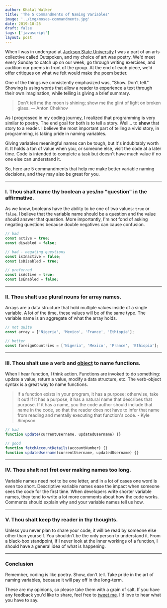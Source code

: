 ```yaml
---
author: Khalal Walker
title: 'The 5 Commandments of Naming Variables'
image: '../img/moses-commandments.jpg'
date: 2019-10-25
draft: false
tags: ['javascript']
layout: post
---
```


When I was in undergrad at [Jackson State University](https://www.jsums.edu) I was a part of an arts collective called Outspoken, and my choice of art was poetry. We'd meet every Sunday to catch up on our week, go through writing exercises, and audition our poems in front of the group. At the end of each piece, we'd offer critiques on what we felt would make the poem better.

One of the things we consistently emphasized was, "Show. Don't tell." Showing is using words that allow a reader to experience a text through their own imagination, while telling is giving a brief summary.

> Don't tell me the moon is shining; show me the glint of light on broken glass. — Anton Chekhov

As I progressed in my coding journey, I realized that programming is very similar to poetry. The end goal for both is to tell a story. Well... to **show** that story to a reader. I believe the most important part of telling a vivid story, in programming, is taking pride in naming variables.

Giving variables meaningful names can be tough, but it's indubitably worth it. It holds a ton of value when you, or someone else, visit the code at a later time. Code is intended to complete a task but doesn't have much value if no one else can understand it.

So, here are 5 commandments that help me make better variable naming decisions, and they may also be great for you.

---

### I. Thou shalt name thy boolean a yes/no "question" in the affirmative.

As we know, booleans have the ability to be one of two values: `true` or `false`. I believe that the variable name should be a question and the value should answer that question. More importantly, I'm not fond of asking negating questions because double negatives can cause confusion.

```javascript
// bad
const active = true;
const disabled = false;

// bad - negating questions
const isInactive = false;
const isDisabled = true;

// preferred
const isActive = true;
const isEnabled = false;
```

---

### II. Thou shalt use plural nouns for array names.

Arrays are a data structure that hold multiple values inside of a single variable. A lot of the time, these values will be of the same type. The variable name is an aggregate of what the array holds.

```javascript
// not quite
const array = ['Nigeria', 'Mexico', 'France', 'Ethiopia'];

// better
const foreignCountries = ['Nigeria', 'Mexico', 'France', 'Ethiopia'];
```

---

### III. Thou shalt use a verb and [object](<https://en.wikipedia.org/wiki/Object_(grammar)>) to name functions.

When I hear function, I think action. Functions are invoked to do something: update a value, return a value, modify a data structure, etc. The verb-object syntax is a great way to name functions.

> If a function exists in your program, it has a purpose; otherwise, take it out! If it has a purpose, it has a natural name that describes that purpose. If it has a name, you the code author should include that name in the code, so that the reader does not have to infer that name from reading and mentally executing that function's code. - Kyle Simpson

```javascript
// bad
function update(currentUsername, updatedUsername) {}

// good
function fetchAccountDetails(accountNumber) {}
function updateUsername(currentUsername, updatedUsername) {}
```

---

### IV. Thou shalt not fret over making names too long.

Variable names need not to be one letter, and in a lot of cases one word is even too short. Descriptive variable names ease the impact when someone sees the code for the first time. When developers write shorter variable names, they tend to write a lot more comments about how the code works. Comments should explain why and your variable names tell us how.

---

### V. Thou shalt keep thy reader in thy thoughts.

Unless you never plan to share your code, it will be read by someone else other than yourself. You shouldn't be the only person to understand it. From a black-box standpoint, if I never look at the inner workings of a function, I should have a general idea of what is happening.

---

### Conclusion

Remember, coding is like poetry. Show, don't tell. Take pride in the art of naming variables, because it will pay off in the long-term.

These are my opinions, so please take them with a grain of salt. If you have any feedback you'd like to share, feel free to [tweet me](https://www.twitter.com/khalalw). I'd love to hear what you have to say.
